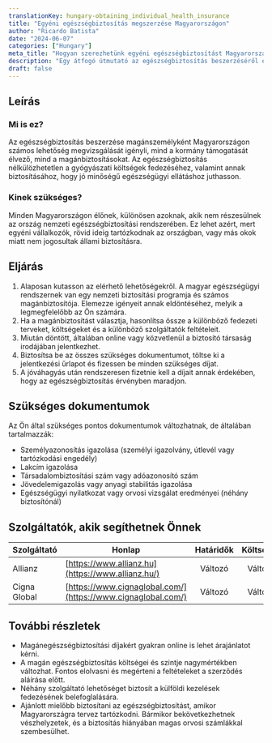 ```yaml
---
translationKey: hungary-obtaining_individual_health_insurance
title: "Egyéni egészségbiztosítás megszerzése Magyarországon"
author: "Ricardo Batista"
date: "2024-06-07"
categories: ["Hungary"]
meta_title: "Hogyan szerezhetünk egyéni egészségbiztosítást Magyarországon"
description: "Egy átfogó útmutató az egészségbiztosítás beszerzéséről egyénként Magyarországon."
draft: false
---
```


## Leírás
### Mi is ez?
Az egészségbiztosítás beszerzése magánszemélyként Magyarországon számos lehetőség megvizsgálását igényli, mind a kormány támogatását élvező, mind a magánbiztosításokat. Az egészségbiztosítás nélkülözhetetlen a gyógyászati költségek fedezéséhez, valamint annak biztosításához, hogy jó minőségű egészségügyi ellátáshoz juthasson.

### Kinek szükséges?
Minden Magyarországon élőnek, különösen azoknak, akik nem részesülnek az ország nemzeti egészségbiztosítási rendszerében. Ez lehet azért, mert egyéni vállalkozók, rövid ideig tartózkodnak az országban, vagy más okok miatt nem jogosultak állami biztosításra.

## Eljárás
1. Alaposan kutasson az elérhető lehetőségekről. A magyar egészségügyi rendszernek van egy nemzeti biztosítási programja és számos magánbiztosítója. Elemezze igényeit annak eldöntéséhez, melyik a legmegfelelőbb az Ön számára.
2. Ha a magánbiztosítást választja, hasonlítsa össze a különböző fedezeti terveket, költségeket és a különböző szolgáltatók feltételeit.
3. Miután döntött, általában online vagy közvetlenül a biztosító társaság irodájában jelentkezhet.
4. Biztosítsa be az összes szükséges dokumentumot, töltse ki a jelentkezési űrlapot és fizessen be minden szükséges díjat.
5. A jóváhagyás után rendszeresen fizetnie kell a díjait annak érdekében, hogy az egészségbiztosítás érvényben maradjon.

## Szükséges dokumentumok
Az Ön által szükséges pontos dokumentumok változhatnak, de általában tartalmazzák:
- Személyazonosítás igazolása (személyi igazolvány, útlevél vagy tartózkodási engedély)
- Lakcím igazolása
- Társadalombiztosítási szám vagy adóazonosító szám
- Jövedelemigazolás vagy anyagi stabilitás igazolása
- Egészségügyi nyilatkozat vagy orvosi vizsgálat eredményei (néhány biztosítónál)

## Szolgáltatók, akik segíthetnek Önnek

| Szolgáltató        |     Honlap     |     Határidők    |       Költségek      |
| --------------- | --------------- |  :-------------: | :-------------: |
| Allianz        |  [https://www.allianz.hu](https://www.allianz.hu/)       |      Változó      |        Változó       |
| Cigna Global      |  [https://www.cignaglobal.com/](https://www.cignaglobal.com/)       |      Változó      |        Változó       |

## További részletek
- Magánegészségbiztosítási díjakért gyakran online is lehet árajánlatot kérni.
- A magán egészségbiztosítás költségei és szintje nagymértékben változhat. Fontos elolvasni és megérteni a feltételeket a szerződés aláírása előtt.
- Néhány szolgáltató lehetőséget biztosít a külföldi kezelések fedezésének belefoglalására.
- Ajánlott mielőbb biztosítani az egészségbiztosítást, amikor Magyarországra tervez tartózkodni. Bármikor bekövetkezhetnek vészhelyzetek, és a biztosítás hiányában magas orvosi számlákkal szembesülhet.